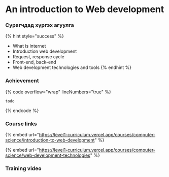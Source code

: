 # An introduction to Web development

### Сурагчдад хүргэх агуулга

{% hint style="success" %}
* What is internet&#x20;
* Introduction web development
* Request, response cycle
* Front-end, back-end
* Web development technologies and tools
{% endhint %}

### Achievement

{% code overflow="wrap" lineNumbers="true" %}
```
todo
```
{% endcode %}

### Course links

{% embed url="https://level1-curriculum.vercel.app/courses/computer-science/introduction-to-web-development" %}

{% embed url="https://level1-curriculum.vercel.app/courses/computer-science/web-development-technologies" %}

### Training video
